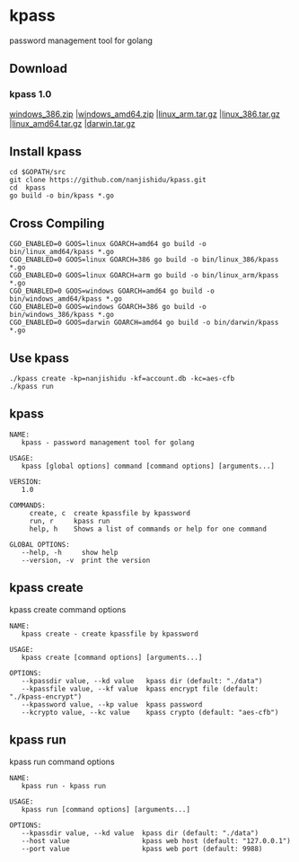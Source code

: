 # kpass
password management tool for golang

## Download

### kpass 1.0

[windows_386.zip](http://or5mbu6lx.bkt.clouddn.com/1.0/windows_386.zip)
|[windows_amd64.zip](http://or5mbu6lx.bkt.clouddn.com/1.0/windows_amd64.zip)
|[linux_arm.tar.gz](http://or5mbu6lx.bkt.clouddn.com/1.0/linux_arm.tar.gz)
|[linux_386.tar.gz](http://or5mbu6lx.bkt.clouddn.com/1.0/linux_386.tar.gz)
|[linux_amd64.tar.gz](http://or5mbu6lx.bkt.clouddn.com/1.0/linux_amd64.tar.gz)
|[darwin.tar.gz](http://or5mbu6lx.bkt.clouddn.com/1.0/darwin.tar.gz)

## Install kpass
	
	cd $GOPATH/src
	git clone https://github.com/nanjishidu/kpass.git
	cd  kpass
	go build -o bin/kpass *.go

## Cross Compiling

    CGO_ENABLED=0 GOOS=linux GOARCH=amd64 go build -o bin/linux_amd64/kpass *.go 
    CGO_ENABLED=0 GOOS=linux GOARCH=386 go build -o bin/linux_386/kpass *.go 
    CGO_ENABLED=0 GOOS=linux GOARCH=arm go build -o bin/linux_arm/kpass *.go
    CGO_ENABLED=0 GOOS=windows GOARCH=amd64 go build -o bin/windows_amd64/kpass *.go 
    CGO_ENABLED=0 GOOS=windows GOARCH=386 go build -o bin/windows_386/kpass *.go 
    CGO_ENABLED=0 GOOS=darwin GOARCH=amd64 go build -o bin/darwin/kpass *.go


## Use kpass

```    
./kpass create -kp=nanjishidu -kf=account.db -kc=aes-cfb
./kpass run 
```

## kpass
```
NAME:
   kpass - password management tool for golang

USAGE:
   kpass [global options] command [command options] [arguments...]

VERSION:
   1.0

COMMANDS:
     create, c  create kpassfile by kpassword
     run, r     kpass run
     help, h    Shows a list of commands or help for one command

GLOBAL OPTIONS:
   --help, -h     show help
   --version, -v  print the version
```
## kpass create

kpass create command options
```
NAME:
   kpass create - create kpassfile by kpassword

USAGE:
   kpass create [command options] [arguments...]

OPTIONS:
   --kpassdir value, --kd value   kpass dir (default: "./data")
   --kpassfile value, --kf value  kpass encrypt file (default: "./kpass-encrypt")
   --kpassword value, --kp value  kpass password
   --kcrypto value, --kc value    kpass crypto (default: "aes-cfb")
```
## kpass run

kpass run command options
```
NAME:
   kpass run - kpass run

USAGE:
   kpass run [command options] [arguments...]

OPTIONS:
   --kpassdir value, --kd value  kpass dir (default: "./data")
   --host value                  kpass web host (default: "127.0.0.1")
   --port value                  kpass web port (default: 9988)   
```


